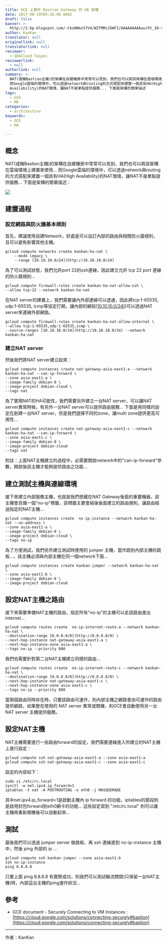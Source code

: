 ```yaml
---
title: GCE 上實作 Bastion Gateway 的 HA 架構
date: 2017-08-19T05:26:00.000Z
draft: false
banner: >-
  http://2.bp.blogspot.com/-CkoOWmzS7V4/WZfMMsJGWFI/AAAAAAAAAuo/ht_10-447fcLNYZnXKP2ZByPdYWg2n0DgCK4BGAYYCw/s320/image-733929.png
author: KanKan
translator: null
originallink: null
translatorlink: null
reviewer:
  - GDGCloud Taipei
reviewerlink:
  - null
authorlink: null
summary: >-
  NAT(或稱Bastion主機)的架構在自建機房中常常可以見到，我們也可以將該架構在雲端環境上建置來使用...
  而Google雲端的環境中，可以透過network與routing的方式搭配來建置一個具有HA(High
  Availability)的NAT環境，讓NAT不是單點提供服務... 下面是架構的簡單描述
tags:
  - GCE
  - HA
categories:
  - architecture
keywords:
  - GCE
  - HA

---
```


## 概念

NAT(或稱Bastion主機)的架構在自建機房中常常可以見到，我們也可以將該架構在雲端環境上建置來使用... 而Google雲端的環境中，可以透過network與routing的方式搭配來建置一個具有HA(High Availability)的NAT環境，讓NAT不是單點提供服務... 下面是架構的簡單描述：

  

[![](http://2.bp.blogspot.com/-CkoOWmzS7V4/WZfMMsJGWFI/AAAAAAAAAuo/ht_10-447fcLNYZnXKP2ZByPdYWg2n0DgCK4BGAYYCw/s320/image-733929.png)](http://2.bp.blogspot.com/-CkoOWmzS7V4/WZfMMsJGWFI/AAAAAAAAAuo/ht_10-447fcLNYZnXKP2ZByPdYWg2n0DgCK4BGAYYCw/s1600/image-733929.png)  

  

## 建置過程

### 設定網路與防火牆基本規則

首先，建議使用自建Network，好處是可以自訂內部的路由與相關防火牆規則，且可以避免影響其他主機。

  
```shell
gcloud compute networks create kankan-ha-nat \
    --mode legacy \
    --range [10.10.10.0/24](http://10.10.10.0/24)
```

為了可以測試狀態，我們允許port 22的ssh連線，因此建立允許 tcp 22 port 連線的防火牆規則...

  
```shell
gcloud compute firewall-rules create kankan-ha-nat-allow-ssh \
--allow tcp:22 --network kankan-ha-nat
```
  

在NAT server的建置上，我們需要讓內外部連線可以透通，因此將tcp:1-65535, udp:1-65535, icmp等協定打開，讓內部的網段([10.10.10.0/24)](http://10.10.10.0/24))可以透過NAT server來連線外部網路。

  
```shell
gcloud compute firewall-rules create kankan-ha-nat-allow-internal \ 
--allow tcp:1-65535,udp:1-65535,icmp \
--source-ranges [10.10.10.0/24](http://10.10.10.0/24) --network kankan-ha-nat
```
  

### 建立NAT server

然後我們將NAT server建立起來：

```shell
gcloud compute instances create nat-gateway-asia-east1-a --network kankan-ha-nat --can-ip-forward \
--zone asia-east1-a \
--image-family debian-8 \
--image-project debian-cloud \ 
--tags nat
```
  

為了實現NAT的HA可能性，我們需要另外建立一台NAT server，可以讓NAT server異常時候，有另外一台NAT server可以提供路由服務... 下面是用同樣的設定在創建一台NAT server，但是我們選擇不同的zone，讓multi zone提供更高可用性...

  
```shell
gcloud compute instances create nat-gateway-asia-east1-c --network kankan-ha-nat --can-ip-forward \
--zone asia-east1-c \
--image-family debian-8 \
--image-project debian-cloud  
--tags nat
```
  
附註：上面NAT主機建立的過程中，必需要開啟network中的"can-ip-forward"參數，開啟後該主機才能夠提供路由之功能...

## 建立測試主機與連線環境

接下來建立內部服務主機，也就是我們想藏在NAT Gateway後面的重要機器，該主機會具備一個"no-ip"標籤，該標籤主要會結後後面建立的路由規則，讓路由經過指定的NAT主機...

```shell
gcloud compute instances create  no-ip-instance --network kankan-ha-nat --no-address \
--zone asia-east1-a \
--image-family debian-8 \
--image-project debian-cloud \
--tags no-ip
```
  
為了方便測試，我們另外建立測試時使用的 jumper 主機，當作跳到內部主機的跳板...，該主機必須與內部主機在同一個network下面...

  
```shell
gcloud compute instances create kankan-jumper --network kankan-ha-nat \ 
--zone asia-east1-b \
--image-family debian-8 \
--image-project debian-cloud
```
  

## 設定NAT主機之路由

接下來需要準備NAT主機的路由，指定所有"no-ip"的主機可以走該路由進出internet...

  
```shell
gcloud compute routes create  no-ip-internet-route-a --network kankan-ha-nat \
--destination-range [0.0.0.0/0](http://0.0.0.0/0) \
--next-hop-instance nat-gateway-asia-east1-a \
--next-hop-instance-zone asia-east1-a \
--tags no-ip --priority 800
```
  

我們也需要針對第二台NAT主機建立同樣的路由...

  
```shell
gcloud compute routes create  no-ip-internet-route-c --network kankan-ha-nat \
--destination-range [0.0.0.0/0](http://0.0.0.0/0) \
--next-hop-instance nat-gateway-asia-east1-c \
--next-hop-instance-zone asia-east1-c \
--tags no-ip --priority 800
```
  

當兩個路由同時存在時，只要該路由可運作，則內部主機之網路會由可運作的路由提供網路，如果整在使用的 NAT server 異常或關機，則GCE會自動使用另一台 NAT server 主機提供服務。

## 設定NAT主機

NAT主機需要進行一些路由forward的設定，我們需要連線進入所建立的NAT主機上進行設定：

  
```shell
gcloud compute ssh nat-gateway-asia-east1-a --zone asia-east1-a  
gcloud compute ssh nat-gateway-asia-east1-c --zone asia-east1-c
```
  

設定的內容如下：

  
```shell
sudo vi /etc/rc.local  
sysctl -w net.ipv4.ip_forward=1  
iptables -t nat -A POSTROUTING -o eth0 -j MASQUERADE
```
  

其中net.ipv4.ip\_forward=1是啟動主機內 ip forward 的功能，iptables的那段則是啟用封包forward到eth0網卡的功能... 這些設定寫到 "/etc/rc.local" 則可以讓主機再重新開機後可以自動起來...

## 測試

最後我們可以透過 jumper server 做跳板，再 ssh 連線進到 no-ip-instance 主機中，然後 ping 外部的 ip ...

  
```shell
gcloud compute ssh kankan-jumper --zone asia-east1-b  
ssh no-ip-instance  
ping 8.8.8.8
```

只要上面 ping 8.8.8.8 有實際成功，則我們可以測試輪流關閉(只保留一台NAT主機)時，內部這台主機的ping運作狀況...

  

## 參考

*   GCE document - Securely Connecting to VM Instances : [https://cloud.google.com/solutions/connecting-securely#bastion](https://cloud.google.com/solutions/connecting-securely#bastion)
    

---
  
作者：KanKan